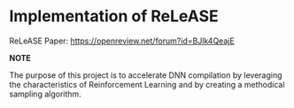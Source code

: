 # Implementation of ReLeASE #

ReLeASE Paper: https://openreview.net/forum?id=BJlk4QeajE <br/>

__NOTE__

The purpose of this project is to accelerate DNN compilation by leveraging the characteristics of Reinforcement Learning and by creating a methodical sampling algorithm. <br/>
